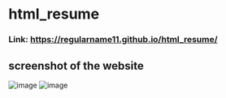 # html_resume
### Link: https://regularname11.github.io/html_resume/

## screenshot of the website
![image](https://github.com/Regularname11/html_resume/assets/78084972/07b700db-6079-404b-9a7f-d899dd72ecf2)
![image](https://github.com/Regularname11/html_resume/assets/78084972/eb2c033e-161a-414e-a682-a76ba9b22b0b)
